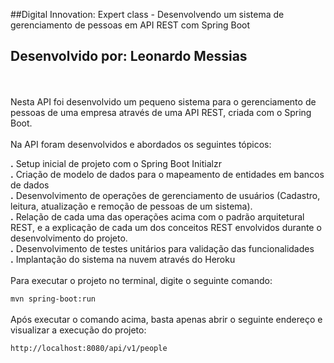 ##Digital Innovation: Expert class - Desenvolvendo um sistema de gerenciamento de pessoas em API REST com Spring Boot
## Desenvolvido por: Leonardo Messias
<br>
<br>
Nesta API foi desenvolvido um pequeno sistema para o 
gerenciamento de pessoas de uma empresa através de uma API REST, criada com o Spring Boot.
<br>
<br>
Na API foram desenvolvidos e abordados os seguintes tópicos:

**.** Setup inicial de projeto com o Spring Boot Initialzr
<br>
**.** Criação de modelo de dados para o mapeamento de entidades em bancos de dados
<br>
**.** Desenvolvimento de operações de gerenciamento de usuários (Cadastro, leitura, atualização e remoção de pessoas de um sistema).
<br>
**.** Relação de cada uma das operações acima com o padrão arquitetural REST, e a explicação de cada um dos conceitos REST envolvidos durante o desenvolvimento do projeto.
<br>
**.** Desenvolvimento de testes unitários para validação das funcionalidades
<br>
**.** Implantação do sistema na nuvem através do Heroku
 <br><br>
Para executar o projeto no terminal, digite o seguinte comando:

`mvn spring-boot:run`
<br><br>
Após executar o comando acima, basta apenas abrir o seguinte endereço e visualizar a execução do projeto:

`http://localhost:8080/api/v1/people`